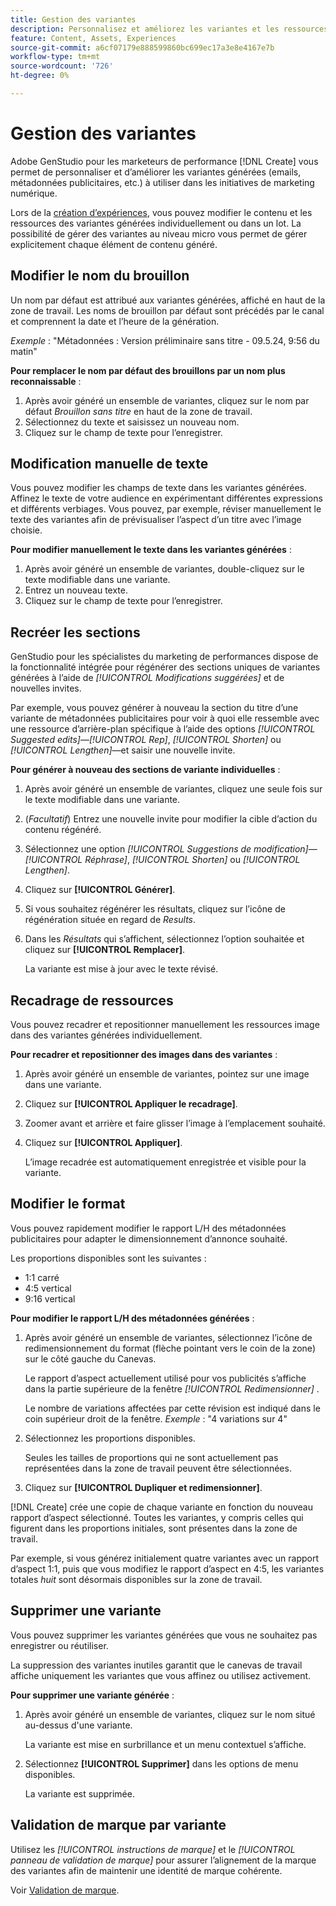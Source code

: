 ```yaml
---
title: Gestion des variantes
description: Personnalisez et améliorez les variantes et les ressources générées en fonction de vos besoins en marketing numérique.
feature: Content, Assets, Experiences
source-git-commit: a6cf07179e888599860bc699ec17a3e8e4167e7b
workflow-type: tm+mt
source-wordcount: '726'
ht-degree: 0%

---
```



# Gestion des variantes

Adobe GenStudio pour les marketeurs de performance [!DNL Create] vous permet de personnaliser et d’améliorer les variantes générées (emails, métadonnées publicitaires, etc.) à utiliser dans les initiatives de marketing numérique.

Lors de la [création d’expériences](/help/tutorials/tutorials.md), vous pouvez modifier le contenu et les ressources des variantes générées individuellement ou dans un lot. La possibilité de gérer des variantes au niveau micro vous permet de gérer explicitement chaque élément de contenu généré.

## Modifier le nom du brouillon

Un nom par défaut est attribué aux variantes générées, affiché en haut de la zone de travail. Les noms de brouillon par défaut sont précédés par le canal et comprennent la date et l’heure de la génération.

*Exemple* : &quot;Métadonnées : Version préliminaire sans titre - 09.5.24, 9:56 du matin&quot;

**Pour remplacer le nom par défaut des brouillons par un nom plus reconnaissable** :

1. Après avoir généré un ensemble de variantes, cliquez sur le nom par défaut _Brouillon sans titre_ en haut de la zone de travail.
1. Sélectionnez du texte et saisissez un nouveau nom.
1. Cliquez sur le champ de texte pour l’enregistrer.

## Modification manuelle de texte

Vous pouvez modifier les champs de texte dans les variantes générées. Affinez le texte de votre audience en expérimentant différentes expressions et différents verbiages. Vous pouvez, par exemple, réviser manuellement le texte des variantes afin de prévisualiser l’aspect d’un titre avec l’image choisie.

**Pour modifier manuellement le texte dans les variantes générées** :

1. Après avoir généré un ensemble de variantes, double-cliquez sur le texte modifiable dans une variante.
1. Entrez un nouveau texte.
1. Cliquez sur le champ de texte pour l’enregistrer.

## Recréer les sections

GenStudio pour les spécialistes du marketing de performances dispose de la fonctionnalité intégrée pour régénérer des sections uniques de variantes générées à l’aide de _[!UICONTROL Modifications suggérées]_ et de nouvelles invites.

Par exemple, vous pouvez générer à nouveau la section du titre d’une variante de métadonnées publicitaires pour voir à quoi elle ressemble avec une ressource d’arrière-plan spécifique à l’aide des options _[!UICONTROL Suggested edits]_—_[!UICONTROL Rep]_, _[!UICONTROL Shorten]_ ou _[!UICONTROL Lengthen]_—et saisir une nouvelle invite.

**Pour générer à nouveau des sections de variante individuelles** :

1. Après avoir généré un ensemble de variantes, cliquez une seule fois sur le texte modifiable dans une variante.
1. (_Facultatif_) Entrez une nouvelle invite pour modifier la cible d’action du contenu régénéré.
1. Sélectionnez une option _[!UICONTROL Suggestions de modification]_—_[!UICONTROL Réphrase]_, _[!UICONTROL Shorten]_ ou _[!UICONTROL Lengthen]_.
1. Cliquez sur **[!UICONTROL Générer]**.
1. Si vous souhaitez régénérer les résultats, cliquez sur l’icône de régénération située en regard de _Results_.
1. Dans les _Résultats_ qui s’affichent, sélectionnez l’option souhaitée et cliquez sur **[!UICONTROL Remplacer]**.

   La variante est mise à jour avec le texte révisé.

## Recadrage de ressources

Vous pouvez recadrer et repositionner manuellement les ressources image dans des variantes générées individuellement.

**Pour recadrer et repositionner des images dans des variantes** :

1. Après avoir généré un ensemble de variantes, pointez sur une image dans une variante.
1. Cliquez sur **[!UICONTROL Appliquer le recadrage]**.
1. Zoomer avant et arrière et faire glisser l’image à l’emplacement souhaité.
1. Cliquez sur **[!UICONTROL Appliquer]**.

   L’image recadrée est automatiquement enregistrée et visible pour la variante.

## Modifier le format

Vous pouvez rapidement modifier le rapport L/H des métadonnées publicitaires pour adapter le dimensionnement d’annonce souhaité.

Les proportions disponibles sont les suivantes :

* 1:1 carré
* 4:5 vertical
* 9:16 vertical

**Pour modifier le rapport L/H des métadonnées générées** :

1. Après avoir généré un ensemble de variantes, sélectionnez l’icône de redimensionnement du format (flèche pointant vers le coin de la zone) sur le côté gauche du Canevas.

   Le rapport d’aspect actuellement utilisé pour vos publicités s’affiche dans la partie supérieure de la fenêtre _[!UICONTROL Redimensionner]_ .

   Le nombre de variations affectées par cette révision est indiqué dans le coin supérieur droit de la fenêtre. _Exemple_ : &quot;4 variations sur 4&quot;

1. Sélectionnez les proportions disponibles.

   Seules les tailles de proportions qui ne sont actuellement pas représentées dans la zone de travail peuvent être sélectionnées.

1. Cliquez sur **[!UICONTROL Dupliquer et redimensionner]**.

[!DNL Create] crée une copie de chaque variante en fonction du nouveau rapport d’aspect sélectionné. Toutes les variantes, y compris celles qui figurent dans les proportions initiales, sont présentes dans la zone de travail.

Par exemple, si vous générez initialement quatre variantes avec un rapport d’aspect 1:1, puis que vous modifiez le rapport d’aspect en 4:5, les variantes totales _huit_ sont désormais disponibles sur la zone de travail.

## Supprimer une variante

Vous pouvez supprimer les variantes générées que vous ne souhaitez pas enregistrer ou réutiliser.

La suppression des variantes inutiles garantit que le canevas de travail affiche uniquement les variantes que vous affinez ou utilisez activement.

**Pour supprimer une variante générée** :

1. Après avoir généré un ensemble de variantes, cliquez sur le nom situé au-dessus d&#39;une variante.

   La variante est mise en surbrillance et un menu contextuel s’affiche.

1. Sélectionnez **[!UICONTROL Supprimer]** dans les options de menu disponibles.

   La variante est supprimée.

## Validation de marque par variante

Utilisez les _[!UICONTROL instructions de marque]_ et le _[!UICONTROL panneau de validation de marque]_ pour assurer l’alignement de la marque des variantes afin de maintenir une identité de marque cohérente.

Voir [Validation de marque](/help/user-guide/guidelines/brand-validation.md#improve-brand-alignment).
